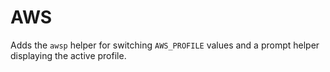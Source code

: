 # AWS

Adds the `awsp` helper for switching `AWS_PROFILE` values and a prompt helper displaying the active profile.
